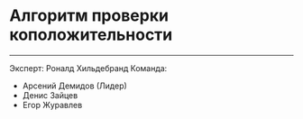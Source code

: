 # Алгоритм проверки коположительности
---
Эксперт: Роналд Хильдебранд
Команда:
- Арсений Демидов (Лидер)
- Денис Зайцев
- Егор Журавлев

